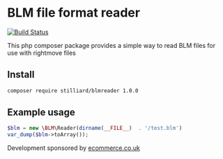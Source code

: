 
# BLM file format reader

[![Build Status](https://travis-ci.org/stilliard/blmreader.svg)](https://travis-ci.org/stilliard/blmreader)

This php composer package provides a simple way to read BLM files for use with rightmove files

## Install
```bash
composer require stilliard/blmreader 1.0.0
```

## Example usage
```php
$blm = new \BLM\Reader(dirname(__FILE__)  . '/test.blm')
var_dump($blm->toArray());
```

Development sponsored by [ecommerce.co.uk](https://www.ecommerce.co.uk/?utm_source=composer-blmreader&utm_medium=referral&utm_campaign=open-source)

